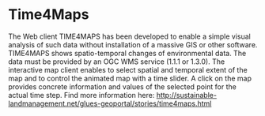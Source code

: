 Time4Maps
=========

The Web client TIME4MAPS has been developed to enable a simple visual analysis of such data without installation of a massive GIS or other software. TIME4MAPS shows spatio-temporal changes of environmental data. The data must be provided by an OGC WMS service (1.1.1 or 1.3.0). The interactive map client enables to select spatial and temporal extent of the map and to control the animated map with a time slider. A click on the map provides concrete information and values of the selected point for the actual time step. Find more information here: http://sustainable-landmanagement.net/glues-geoportal/stories/time4maps.html
